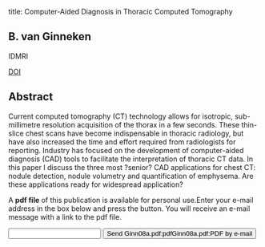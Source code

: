 title: Computer-Aided Diagnosis in Thoracic Computed Tomography

## B. van Ginneken
IDMRI

<a href="https://doi.org/10.1111/j.1617-0830.2009.00129.x">DOI</a>

## Abstract
Current computed tomography (CT) technology allows for isotropic, sub-millimetre resolution acquisition of the thorax in a few seconds. These thin-slice chest scans have become indispensable in thoracic radiology, but have also increased the time and effort required from radiologists for reporting. Industry has focused on the development of computer-aided diagnosis (CAD) tools to facilitate the interpretation of thoracic CT data. In this paper I discuss the three most ?senior? CAD applications for chest CT: nodule detection, nodule volumetry and quantification of emphysema. Are these applications ready for widespread application?

A <b>pdf file</b> of this publication is available for personal use.Enter your e-mail address in the box below and press the button. You will receive an e-mail message with a link to the pdf file.
<form action="sender.php">  <input type="text" name="email">  <input type="submit" value="Send Ginn08a.pdf:pdfGinn08a.pdf:PDF by e-mail"></form>